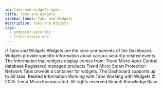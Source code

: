 ```yaml
---
id: tabs-and-widgets-apex
title: Tabs and Widgets
sidebar_label: Tabs and Widgets
description: Tabs and Widgets
tags:
  - endpoint-security
  - trend-vision-one
---
```


/*<![CDATA[*/ $('#title').html($('meta[name=map-description]').attr('content')); /*]]>*/ Tabs and Widgets Widgets are the core components of the Dashboard. Widgets provide specific information about various security-related events. The information that widgets display comes from: Trend Micro Apex Central database Registered managed products Trend Micro Smart Protection Network Tabs provide a container for widgets. The Dashboard supports up to 30 tabs. Related information Working with Tabs Working with Widgets © 2025 Trend Micro Incorporated. All rights reserved.Search Knowledge Base